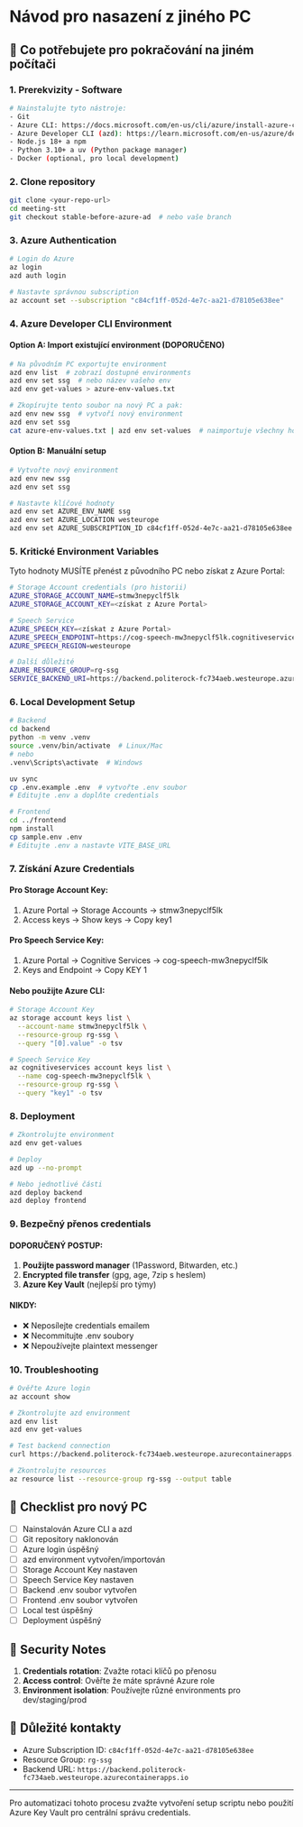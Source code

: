 # Návod pro nasazení z jiného PC

## 🚀 Co potřebujete pro pokračování na jiném počítači

### 1. **Prerekvizity - Software**
```bash
# Nainstalujte tyto nástroje:
- Git
- Azure CLI: https://docs.microsoft.com/en-us/cli/azure/install-azure-cli
- Azure Developer CLI (azd): https://learn.microsoft.com/en-us/azure/developer/azure-developer-cli/install-azd
- Node.js 18+ a npm
- Python 3.10+ a uv (Python package manager)
- Docker (optional, pro local development)
```

### 2. **Clone repository**
```bash
git clone <your-repo-url>
cd meeting-stt
git checkout stable-before-azure-ad  # nebo vaše branch
```

### 3. **Azure Authentication**
```bash
# Login do Azure
az login
azd auth login

# Nastavte správnou subscription
az account set --subscription "c84cf1ff-052d-4e7c-aa21-d78105e638ee"
```

### 4. **Azure Developer CLI Environment**

#### Option A: Import existující environment (DOPORUČENO)
```bash
# Na původním PC exportujte environment
azd env list  # zobrazí dostupné environments
azd env set ssg  # nebo název vašeho env
azd env get-values > azure-env-values.txt

# Zkopírujte tento soubor na nový PC a pak:
azd env new ssg  # vytvoří nový environment
azd env set ssg
cat azure-env-values.txt | azd env set-values  # naimportuje všechny hodnoty
```

#### Option B: Manuální setup
```bash
# Vytvořte nový environment
azd env new ssg
azd env set ssg

# Nastavte klíčové hodnoty
azd env set AZURE_ENV_NAME ssg
azd env set AZURE_LOCATION westeurope
azd env set AZURE_SUBSCRIPTION_ID c84cf1ff-052d-4e7c-aa21-d78105e638ee
```

### 5. **Kritické Environment Variables**

Tyto hodnoty MUSÍTE přenést z původního PC nebo získat z Azure Portal:

```bash
# Storage Account credentials (pro historii)
AZURE_STORAGE_ACCOUNT_NAME=stmw3nepyclf5lk
AZURE_STORAGE_ACCOUNT_KEY=<získat z Azure Portal>

# Speech Service
AZURE_SPEECH_KEY=<získat z Azure Portal>
AZURE_SPEECH_ENDPOINT=https://cog-speech-mw3nepyclf5lk.cognitiveservices.azure.com/
AZURE_SPEECH_REGION=westeurope

# Další důležité
AZURE_RESOURCE_GROUP=rg-ssg
SERVICE_BACKEND_URI=https://backend.politerock-fc734aeb.westeurope.azurecontainerapps.io
```

### 6. **Local Development Setup**

```bash
# Backend
cd backend
python -m venv .venv
source .venv/bin/activate  # Linux/Mac
# nebo
.venv\Scripts\activate  # Windows

uv sync
cp .env.example .env  # vytvořte .env soubor
# Editujte .env a doplňte credentials

# Frontend
cd ../frontend
npm install
cp sample.env .env
# Editujte .env a nastavte VITE_BASE_URL
```

### 7. **Získání Azure Credentials**

#### Pro Storage Account Key:
1. Azure Portal → Storage Accounts → stmw3nepyclf5lk
2. Access keys → Show keys → Copy key1

#### Pro Speech Service Key:
1. Azure Portal → Cognitive Services → cog-speech-mw3nepyclf5lk
2. Keys and Endpoint → Copy KEY 1

#### Nebo použijte Azure CLI:
```bash
# Storage Account Key
az storage account keys list \
  --account-name stmw3nepyclf5lk \
  --resource-group rg-ssg \
  --query "[0].value" -o tsv

# Speech Service Key
az cognitiveservices account keys list \
  --name cog-speech-mw3nepyclf5lk \
  --resource-group rg-ssg \
  --query "key1" -o tsv
```

### 8. **Deployment**

```bash
# Zkontrolujte environment
azd env get-values

# Deploy
azd up --no-prompt

# Nebo jednotlivé části
azd deploy backend
azd deploy frontend
```

### 9. **Bezpečný přenos credentials**

#### DOPORUČENÝ POSTUP:
1. **Použijte password manager** (1Password, Bitwarden, etc.)
2. **Encrypted file transfer** (gpg, age, 7zip s heslem)
3. **Azure Key Vault** (nejlepší pro týmy)

#### NIKDY:
- ❌ Neposílejte credentials emailem
- ❌ Necommitujte .env soubory
- ❌ Nepoužívejte plaintext messenger

### 10. **Troubleshooting**

```bash
# Ověřte Azure login
az account show

# Zkontrolujte azd environment
azd env list
azd env get-values

# Test backend connection
curl https://backend.politerock-fc734aeb.westeurope.azurecontainerapps.io/docs

# Zkontrolujte resources
az resource list --resource-group rg-ssg --output table
```

## 📝 Checklist pro nový PC

- [ ] Nainstalován Azure CLI a azd
- [ ] Git repository naklonován
- [ ] Azure login úspěšný
- [ ] azd environment vytvořen/importován
- [ ] Storage Account Key nastaven
- [ ] Speech Service Key nastaven
- [ ] Backend .env soubor vytvořen
- [ ] Frontend .env soubor vytvořen
- [ ] Local test úspěšný
- [ ] Deployment úspěšný

## 🔐 Security Notes

1. **Credentials rotation**: Zvažte rotaci klíčů po přenosu
2. **Access control**: Ověřte že máte správné Azure role
3. **Environment isolation**: Používejte různé environments pro dev/staging/prod

## 🚨 Důležité kontakty

- Azure Subscription ID: `c84cf1ff-052d-4e7c-aa21-d78105e638ee`
- Resource Group: `rg-ssg`
- Backend URL: `https://backend.politerock-fc734aeb.westeurope.azurecontainerapps.io`

---

Pro automatizaci tohoto procesu zvažte vytvoření setup scriptu nebo použití Azure Key Vault pro centrální správu credentials.